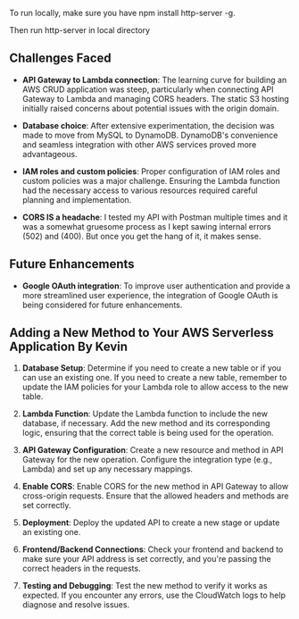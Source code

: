 To run locally, make sure you have npm install http-server -g.


Then run http-server in local directory


## Challenges Faced

- **API Gateway to Lambda connection**: The learning curve for building an AWS CRUD application was steep, particularly when connecting API Gateway to Lambda and managing CORS headers. The static S3 hosting initially raised concerns about potential issues with the origin domain.

- **Database choice**: After extensive experimentation, the decision was made to move from MySQL to DynamoDB. DynamoDB's convenience and seamless integration with other AWS services proved more advantageous.

- **IAM roles and custom policies**: Proper configuration of IAM roles and custom policies was a major challenge. Ensuring the Lambda function had the necessary access to various resources required careful planning and implementation.

- **CORS IS a headache**: I tested my API with Postman multiple times and it was a somewhat gruesome process as I kept sawing internal errors (502) and (400). But once you get the hang of it, it makes sense. 



## Future Enhancements

- **Google OAuth integration**: To improve user authentication and provide a more streamlined user experience, the integration of Google OAuth is being considered for future enhancements.

## Adding a New Method to Your AWS Serverless Application By Kevin 
1. **Database Setup**: Determine if you need to create a new table or if you can use an existing one. If you need to create a new table, remember to update the IAM policies for your Lambda role to allow access to the new table.

2. **Lambda Function**: Update the Lambda function to include the new database, if necessary. Add the new method and its corresponding logic, ensuring that the correct table is being used for the operation.

3. **API Gateway Configuration**: Create a new resource and method in API Gateway for the new operation. Configure the integration type (e.g., Lambda) and set up any necessary mappings.

4. **Enable CORS**: Enable CORS for the new method in API Gateway to allow cross-origin requests. Ensure that the allowed headers and methods are set correctly.

5. **Deployment**: Deploy the updated API to create a new stage or update an existing one.

6. **Frontend/Backend Connections**: Check your frontend and backend to make sure your API address is set correctly, and you're passing the correct headers in the requests.

7. **Testing and Debugging**: Test the new method to verify it works as expected. If you encounter any errors, use the CloudWatch logs to help diagnose and resolve issues.
